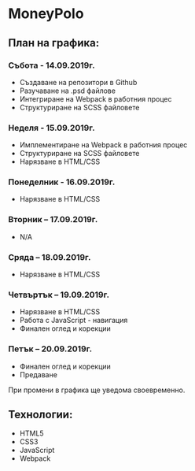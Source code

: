 # **MoneyPolo**

## **План на графика:**
### **Събота - 14.09.2019г.**
  -	Създаване на репозитори в Github
  -	Разучаване на .psd файлове
  -	Интегриране на Webpack в работния процес
  -	Структуриране на SCSS файловете
### **Неделя - 15.09.2019г.**
  -	Имплементиране на Webpack в работния процес
  -	Структуриране на SCSS файловете
  -	Нарязване в HTML/CSS
### **Понеделник - 16.09.2019г.**
  -	Нарязване в HTML/CSS
### **Вторник – 17.09.2019г.**
  - N/A
### **Сряда – 18.09.2019г.**
  -	Нарязване в HTML/CSS
### **Четвъртък – 19.09.2019г.**
  -	Нарязване в HTML/CSS
  -	Работа с JavaScript - навигация
  -	Финален оглед и корекции
### **Петък – 20.09.2019г.**
  -	Финален оглед и корекции
  -	Предаване

При промени в графика ще уведома своевременно.

## **Технологии:**
  -	HTML5
  -	CSS3
  -	JavaScript
  -	Webpack
